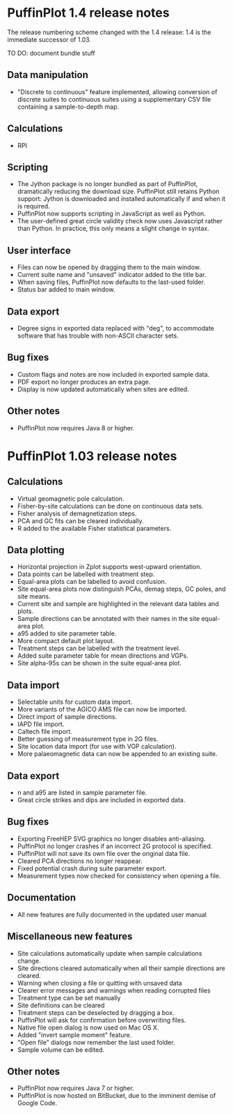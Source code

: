 PuffinPlot 1.4 release notes
============================

The release numbering scheme changed with the 1.4 release: 1.4 is
the immediate successor of 1.03.

TO DO: document bundle stuff


Data manipulation
-----------------

-   "Discrete to continuous" feature implemented, allowing conversion
	of discrete suites to continuous suites using a supplementary
	CSV file containing a sample-to-depth map.

Calculations
------------

-   RPI

Scripting
---------

-   The Jython package is no longer bundled as part of PuffinPlot,
    dramatically reducing the download size. PuffinPlot still retains
	Python support: Jython is downloaded and installed automatically
	if and when it is required.
-   PuffinPlot now supports scripting in JavaScript as well as Python.
-   The user-defined great circle validity check now uses Javascript
	rather than Python. In practice, this only means a slight change
	in syntax.

User interface
--------------

-   Files can now be opened by dragging them to the main window.
-   Current suite name and "unsaved" indicator added to the title bar.
-   When saving files, PuffinPlot now defaults to the last-used
	folder.
-   Status bar added to main window.

Data export
-----------

-   Degree signs in exported data replaced with "deg", to accommodate
	software that has trouble with non-ASCII character sets.

Bug fixes
---------

-   Custom flags and notes are now included in exported sample data.
-   PDF export no longer produces an extra page.
-   Display is now updated automatically when sites are edited.

Other notes
-----------

-   PuffinPlot now requires Java 8 or higher.

PuffinPlot 1.03 release notes
=============================

Calculations
------------

-   Virtual geomagnetic pole calculation.
-   Fisher-by-site calculations can be done on continuous data sets.
-   Fisher analysis of demagnetization steps.
-   PCA and GC fits can be cleared individually.
-   R added to the available Fisher statistical parameters.

Data plotting
-------------

-   Horizontal projection in Zplot supports west-upward orientation.
-   Data points can be labelled with treatment step.
-   Equal-area plots can be labelled to avoid confusion.
-   Site equal-area plots now distinguish PCAs, demag steps, GC poles,
    and site means.
-   Current site and sample are highlighted in the relevant data tables
    and plots.
-   Sample directions can be annotated with their names in the site
    equal-area plot.
-   a95 added to site parameter table.
-   More compact default plot layout.
-   Treatment steps can be labelled with the treatment level.
-   Added suite parameter table for mean directions and VGPs.
-   Site alpha-95s can be shown in the suite equal-area plot.

Data import
-----------

-   Selectable units for custom data import.
-   More variants of the AGICO AMS file can now be imported.
-   Direct import of sample directions.
-   IAPD file import.
-   Caltech file import.
-   Better guessing of measurement type in 2G files.
-   Site location data import (for use with VGP calculation).
-   More palaeomagnetic data can now be appended to an existing suite.

Data export
-----------

-   n and a95 are listed in sample parameter file.
-   Great circle strikes and dips are included in exported data.

Bug fixes
---------

-   Exporting FreeHEP SVG graphics no longer disables anti-aliasing.
-   PuffinPlot no longer crashes if an incorrect 2G protocol is
    specified.
-   PuffinPlot will not save its own file over the original data file.
-   Cleared PCA directions no longer reappear.
-   Fixed potential crash during suite parameter export.
-   Measurement types now checked for consistency when opening a file.

Documentation
-------------

-   All new features are fully documented in the updated user manual

Miscellaneous new features
--------------------------

-   Site calculations automatically update when sample calculations
    change.
-   Site directions cleared automatically when all their sample
    directions are cleared.
-   Warning when closing a file or quitting with unsaved data
-   Clearer error messages and warnings when reading corrupted files
-   Treatment type can be set manually
-   Site definitions can be cleared
-   Treatment steps can be deselected by dragging a box.
-   PuffinPlot will ask for confirmation before overwriting files.
-   Native file open dialog is now used on Mac OS X.
-   Added "invert sample moment" feature.
-   "Open file" dialogs now remember the last used folder.
-   Sample volume can be edited.

Other notes
-----------

-   PuffinPlot now requires Java 7 or higher.
-   PuffinPlot is now hosted on BitBucket, due to the imminent demise of
    Google Code.

